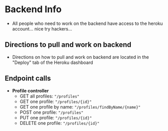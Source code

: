 # Backend Info

- All people who need to work on the backend have access to the heroku account... nice try hackers...

## Directions to pull and work on backend
- Directions on how to pull and work on backend are located in the "Deploy" tab of the Heroku dashboard

## Endpoint calls
- **Profile controller**
	- GET all profiles: `"/profiles"`
	- GET one profile: `"/profiles/{id}"`
	- GET one profile by name: `"/profiles/findByName/{name}"`
	- POST one profile: `"/profiles"`
	- PUT one profile: `"/profiles/{id}"`
	- DELETE one profile: `"/profiles/{id}"`
